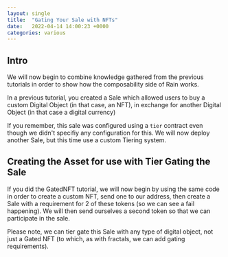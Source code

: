 ```yaml
---
layout: single
title:  "Gating Your Sale with NFTs"
date:   2022-04-14 14:00:23 +0000
categories: various
---
```


## Intro

We will now begin to combine knowledge gathered from the previous tutorials in order to show how the composability side of Rain works.

In a previous tutorial, you created a Sale which allowed users to buy a custom Digital Object (in that case, an NFT), in exchange for another Digital Object (in that case a digital currency)

If you remember, this sale was configured using a `tier` contract even though we didn't specifiy any configuration for this. We will now deploy another Sale, but this time use a custom Tiering system.

## Creating the Asset for use with Tier Gating the Sale

If you did the GatedNFT tutorial, we will now begin by using the same code in order to create a custom NFT, send one to our address, then create a Sale with a requirement for 2 of these tokens (so we can see a fail happening). We will then send ourselves a second token so that we can participate in the sale.

Please note, we can tier gate this Sale with any type of digital object, not just a Gated NFT (to which, as with fractals, we can add gating requirements).

## 


[full-example]: https://github.com/unegma/sdk-tutorial-sale
[sale]: https://docs.rainprotocol.xyz/smart-contracts/sale/
[previous-tutorial]: https://docs.rainprotocol.xyz/guides/SDK/using-the-rain-sdk-to-deploy-your-first-rain-contract
[token-gating]: https://medium.com/@jshanks21/nft-meaning-token-gating-ad83aef7cccd
[discord]: https://discord.gg/dzYS3JSwDP
[docs]: https://docs.rainprotocol.xyz
[react-example]: https://github.com/beehive-innovation/examples.rainprotocol.xyz/blob/master/src/examples/DeploySaleExample/DeploySaleExample.tsx
[react-example-live]:  https://examples.rainprotocol.xyz/deploy-sale-example
[unpkg]: https://unpkg.com/
[mumbai]: https://faucet.polygon.technology/
[metamask-tutorial]: https://www.youtube.com/watch?v=6h_liI6atEk
[system-js]: https://www.digitalocean.com/community/tutorials/how-to-dynamically-import-javascript-with-import-maps
[npx]: https://stackoverflow.com/questions/50605219/difference-between-npx-and-npm
[rain-sdk]: https://github.com/beehive-innovation/rain-sdk
[ethers]: https://github.com/ethers-io/ethers.js/
[full-example]: https://github.com/unegma/sdk-tutorial-sale
[opcodes]: https://en.wikipedia.org/wiki/Opcode

